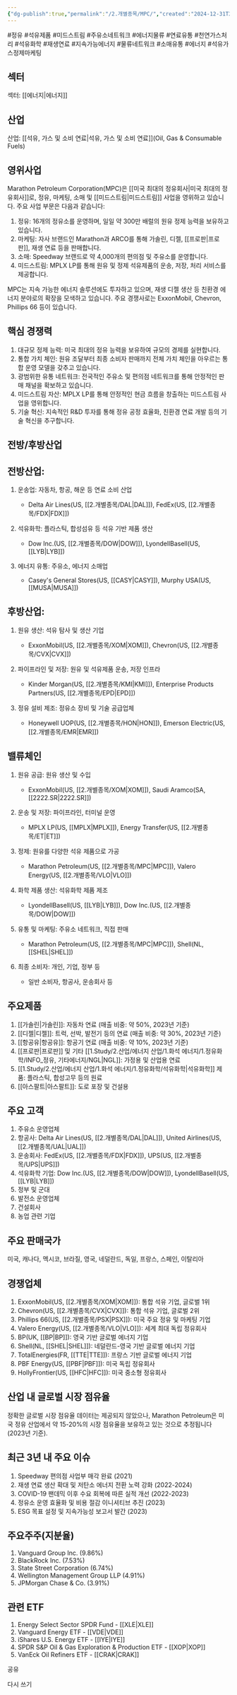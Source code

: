 ```yaml
---
{"dg-publish":true,"permalink":"/2.개별종목/MPC/","created":"2024-12-31T22:03:36.129+09:00","updated":"2025-07-29T21:37:04.937+09:00"}
---
```


#정유 #석유제품 #미드스트림 #주유소네트워크 #에너지물류 #연료유통 #천연가스처리 #석유화학 #재생연료 #지속가능에너지 #물류네트워크 #소매유통 #에너지 #석유가스정제마케팅

## 섹터

섹터: [[에너지\|에너지]]

## 산업

산업: [[석유, 가스 및 소비 연료\|석유, 가스 및 소비 연료]](Oil, Gas & Consumable Fuels)

## 영위사업

Marathon Petroleum Corporation(MPC)은 [[미국 최대의 정유회사\|미국 최대의 정유회사]]로, 정유, 마케팅, 소매 및 [[미드스트림\|미드스트림]] 사업을 영위하고 있습니다. 주요 사업 부문은 다음과 같습니다:

1. 정유: 16개의 정유소를 운영하며, 일일 약 300만 배럴의 원유 정제 능력을 보유하고 있습니다.
2. 마케팅: 자사 브랜드인 Marathon과 ARCO를 통해 가솔린, 디젤, [[프로판\|프로판]], 재생 연료 등을 판매합니다.
3. 소매: Speedway 브랜드로 약 4,000개의 편의점 및 주유소를 운영합니다.
4. 미드스트림: MPLX LP를 통해 원유 및 정제 석유제품의 운송, 저장, 처리 서비스를 제공합니다.

MPC는 지속 가능한 에너지 솔루션에도 투자하고 있으며, 재생 디젤 생산 등 친환경 에너지 분야로의 확장을 모색하고 있습니다. 주요 경쟁사로는 ExxonMobil, Chevron, Phillips 66 등이 있습니다.

## 핵심 경쟁력

1. 대규모 정제 능력: 미국 최대의 정유 능력을 보유하여 규모의 경제를 실현합니다.
2. 통합 가치 체인: 원유 조달부터 최종 소비자 판매까지 전체 가치 체인을 아우르는 통합 운영 모델을 갖추고 있습니다.
3. 광범위한 유통 네트워크: 전국적인 주유소 및 편의점 네트워크를 통해 안정적인 판매 채널을 확보하고 있습니다.
4. 미드스트림 자산: MPLX LP를 통해 안정적인 현금 흐름을 창출하는 미드스트림 사업을 영위합니다.
5. 기술 혁신: 지속적인 R&D 투자를 통해 정유 공정 효율화, 친환경 연료 개발 등의 기술 혁신을 추구합니다.

## 전방/후방산업

## 전방산업:

1. 운송업: 자동차, 항공, 해운 등 연료 소비 산업
    
    - Delta Air Lines(US, [[2.개별종목/DAL\|DAL]]), FedEx(US, [[2.개별종목/FDX\|FDX]])
    
2. 석유화학: 플라스틱, 합성섬유 등 석유 기반 제품 생산
    
    - Dow Inc.(US, [[2.개별종목/DOW\|DOW]]), LyondellBasell(US, [[LYB\|LYB]])
    
3. 에너지 유통: 주유소, 에너지 소매업
    
    - Casey's General Stores(US, [[CASY\|CASY]]), Murphy USA(US, [[MUSA\|MUSA]])
    

## 후방산업:

1. 원유 생산: 석유 탐사 및 생산 기업
    
    - ExxonMobil(US, [[2.개별종목/XOM\|XOM]]), Chevron(US, [[2.개별종목/CVX\|CVX]])
    
2. 파이프라인 및 저장: 원유 및 석유제품 운송, 저장 인프라
    
    - Kinder Morgan(US, [[2.개별종목/KMI\|KMI]]), Enterprise Products Partners(US, [[2.개별종목/EPD\|EPD]])
    
3. 정유 설비 제조: 정유소 장비 및 기술 공급업체
    
    - Honeywell UOP(US, [[2.개별종목/HON\|HON]]), Emerson Electric(US, [[2.개별종목/EMR\|EMR]])
    

## 밸류체인

1. 원유 공급: 원유 생산 및 수입
    
    - ExxonMobil(US, [[2.개별종목/XOM\|XOM]]), Saudi Aramco(SA, [[2222.SR\|2222.SR]])
    
2. 운송 및 저장: 파이프라인, 터미널 운영
    
    - MPLX LP(US, [[MPLX\|MPLX]]), Energy Transfer(US, [[2.개별종목/ET\|ET]])
    
3. 정제: 원유를 다양한 석유 제품으로 가공
    
    - Marathon Petroleum(US, [[2.개별종목/MPC\|MPC]]), Valero Energy(US, [[2.개별종목/VLO\|VLO]])
    
4. 화학 제품 생산: 석유화학 제품 제조
    
    - LyondellBasell(US, [[LYB\|LYB]]), Dow Inc.(US, [[2.개별종목/DOW\|DOW]])
    
5. 유통 및 마케팅: 주유소 네트워크, 직접 판매
    
    - Marathon Petroleum(US, [[2.개별종목/MPC\|MPC]]), Shell(NL, [[SHEL\|SHEL]])
    
6. 최종 소비자: 개인, 기업, 정부 등
    
    - 일반 소비자, 항공사, 운송회사 등
    

## 주요제품

1. [[가솔린\|가솔린]]: 자동차 연료 (매출 비중: 약 50%, 2023년 기준)
2. [[디젤\|디젤]]: 트럭, 선박, 발전기 등의 연료 (매출 비중: 약 30%, 2023년 기준)
3. [[항공유\|항공유]]: 항공기 연료 (매출 비중: 약 10%, 2023년 기준)
4. [[프로판\|프로판]] 및 기타 [[1.Study/2.산업/에너지 산업/1.화석 에너지/1.정유화학/INFO_정유, 기타에너지/NGL\|NGL]]: 가정용 및 산업용 연료
5. [[1.Study/2.산업/에너지 산업/1.화석 에너지/1.정유화학/석유화학\|석유화학]] 제품: 플라스틱, 합성고무 등의 원료
6. [[아스팔트\|아스팔트]]: 도로 포장 및 건설용

## 주요 고객

1. 주유소 운영업체
2. 항공사: Delta Air Lines(US, [[2.개별종목/DAL\|DAL]]), United Airlines(US, [[2.개별종목/UAL\|UAL]])
3. 운송회사: FedEx(US, [[2.개별종목/FDX\|FDX]]), UPS(US, [[2.개별종목/UPS\|UPS]])
4. 석유화학 기업: Dow Inc.(US, [[2.개별종목/DOW\|DOW]]), LyondellBasell(US, [[LYB\|LYB]])
5. 정부 및 군대
6. 발전소 운영업체
7. 건설회사
8. 농업 관련 기업

## 주요 판매국가

미국, 캐나다, 멕시코, 브라질, 영국, 네덜란드, 독일, 프랑스, 스페인, 이탈리아

## 경쟁업체

1. ExxonMobil(US, [[2.개별종목/XOM\|XOM]]): 통합 석유 기업, 글로벌 1위
2. Chevron(US, [[2.개별종목/CVX\|CVX]]): 통합 석유 기업, 글로벌 2위
3. Phillips 66(US, [[2.개별종목/PSX\|PSX]]): 미국 주요 정유 및 마케팅 기업
4. Valero Energy(US, [[2.개별종목/VLO\|VLO]]): 세계 최대 독립 정유회사
5. BP(UK, [[BP\|BP]]): 영국 기반 글로벌 에너지 기업
6. Shell(NL, [[SHEL\|SHEL]]): 네덜란드-영국 기반 글로벌 에너지 기업
7. TotalEnergies(FR, [[TTE\|TTE]]): 프랑스 기반 글로벌 에너지 기업
8. PBF Energy(US, [[PBF\|PBF]]): 미국 독립 정유회사
9. HollyFrontier(US, [[HFC\|HFC]]): 미국 중소형 정유회사

## 산업 내 글로벌 시장 점유율

정확한 글로벌 시장 점유율 데이터는 제공되지 않았으나, Marathon Petroleum은 미국 정유 산업에서 약 15-20%의 시장 점유율을 보유하고 있는 것으로 추정됩니다 (2023년 기준).

## 최근 3년 내 주요 이슈

1. Speedway 편의점 사업부 매각 완료 (2021)
2. 재생 연료 생산 확대 및 저탄소 에너지 전환 노력 강화 (2022-2024)
3. COVID-19 팬데믹 이후 수요 회복에 따른 실적 개선 (2022-2023)
4. 정유소 운영 효율화 및 비용 절감 이니셔티브 추진 (2023)
5. ESG 목표 설정 및 지속가능성 보고서 발간 (2023)

## 주요주주(지분율)

1. Vanguard Group Inc. (9.86%)
2. BlackRock Inc. (7.53%)
3. State Street Corporation (6.74%)
4. Wellington Management Group LLP (4.91%)
5. JPMorgan Chase & Co. (3.91%)

## 관련 ETF

1. Energy Select Sector SPDR Fund - [[XLE\|XLE]]
2. Vanguard Energy ETF - [[VDE\|VDE]]
3. iShares U.S. Energy ETF - [[IYE\|IYE]]
4. SPDR S&P Oil & Gas Exploration & Production ETF - [[XOP\|XOP]]
5. VanEck Oil Refiners ETF - [[CRAK\|CRAK]]

공유

다시 쓰기